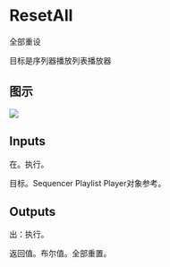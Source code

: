 # ResetAll

全部重设

目标是序列器播放列表播放器

## 图示

![]($-20221218-20562251.png)

## Inputs

在。执行。

目标。Sequencer Playlist Player对象参考。  

## Outputs

出：执行。

返回值。布尔值。全部重置。

